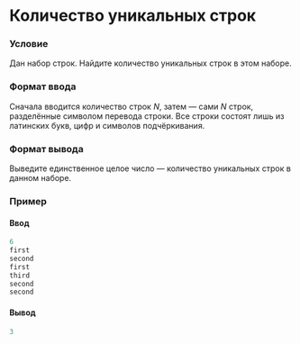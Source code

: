 # Количество уникальных строк

### Условие
 
Дан набор строк. Найдите количество уникальных строк в этом наборе.

### Формат ввода

Сначала вводится количество строк *N*, затем — сами *N* строк, разделённые символом перевода строки. Все строки состоят лишь из латинских букв, цифр и символов подчёркивания.

### Формат вывода

Выведите единственное целое число — количество уникальных строк в данном наборе.

### Пример

#### Ввод

```objectivec
6
first
second
first
third
second
second
```

#### Вывод

```objectivec
3
```
